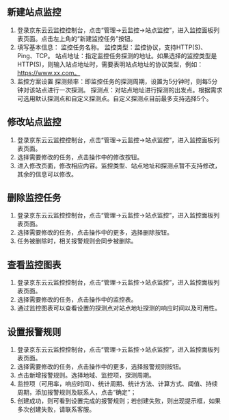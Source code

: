 ## 新建站点监控
1. 登录京东云云监控控制台，点击“管理->云监控->站点监控”，进入监控面板列表页面。点击左上角的“新建监控任务”按钮。
2. 填写基本信息：
监控任务名称。
监控类型：监控协议，支持HTTP(S)、Ping、TCP。
站点地址：指定监控任务探测的地址。如果选择的监控类型是HTTP(S)，则输入站点地址时，需要表明站点地址的协议类型，例如：https://www.xx.com。
3. 监控方案设置
探测频率：即监控任务的探测周期，设置为5分钟时，则每5分钟对该站点进行一次探测。
探测点：对站点地址进行探测的出发点。根据需求可选用默认探测点和自定义探测点。自定义探测点目前最多支持选择5个。

## 修改站点监控
1. 登录京东云云监控控制台，点击“管理->云监控->站点监控”，进入监控面板列表页面。
2. 选择需要修改的任务，点击操作中的修改按钮。 
3. 进入修改页面，修改相应内容。监控类型、站点地址和探测点暂不支持修改，其余的信息可以修改。

## 删除监控任务
1. 登录京东云云监控控制台，点击“管理->云监控->站点监控”，进入监控面板列表页面。
2. 选择需要修改的任务，点击操作中的更多，选择删除按钮。
3. 任务被删除时，相关报警规则会同步被删除。

## 查看监控图表
1. 登录京东云云监控控制台，点击“管理->云监控->站点监控”，进入监控面板列表页面。
2. 选择需要修改的任务，点击操作中的监控表。
3. 通过监控图表可以查看设置的探测点对站点地址探测的响应时间以及可用性。


## 设置报警规则
1. 登录京东云云监控控制台，点击“管理->云监控->站点监控”，进入监控面板列表页面。
2. 选择需要修改的任务，点击操作中的更多，选择报警规则按钮。
3. 点击新增报警规则。选择地域、监控项，探测周期。
4. 监控项（可用率，响应时间）、统计周期、统计方法、计算方式、阈值、持续周期，添加报警规则及联系人，点击“确定”；
5. 创建成功，则可看到设置完成的报警规则；若创建失败，则出现提示框，如果多次创建失败，请联系客服。

